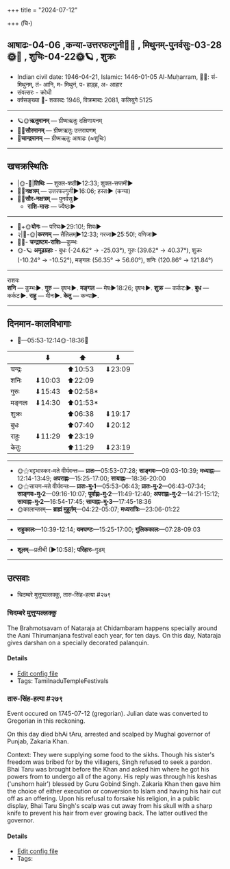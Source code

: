 +++
title = "2024-07-12"

+++
(चि॰)
## आषाढः-04-06  ,कन्या-उत्तरफल्गुनी🌛🌌  ,  मिथुनम्-पुनर्वसुः-03-28🌞🌌  ,  शुचिः-04-22🌞🪐  , शुक्रः
- Indian civil date: 1946-04-21, Islamic: 1446-01-05 Al-Muḥarram, 🌌🌞: सं- मिथुनम्, तं- आनि, म- मिथुनं, प- हाड़्ह, अ- आहार
- संवत्सरः - क्रोधी
- वर्षसङ्ख्या 🌛- शकाब्दः 1946, विक्रमाब्दः 2081, कलियुगे 5125
___________________
- 🪐🌞**ऋतुमानम्** — ग्रीष्मऋतुः दक्षिणायनम्
- 🌌🌞**सौरमानम्** — ग्रीष्मऋतुः उत्तरायणम्
- 🌛**चान्द्रमानम्** — ग्रीष्मऋतुः आषाढः (≈शुचिः)
___________________


## खचक्रस्थितिः
- |🌞-🌛|**तिथिः** — शुक्ल-षष्ठी►12:33; शुक्ल-सप्तमी►  
- 🌌🌛**नक्षत्रम्** — उत्तरफल्गुनी►16:06; हस्तः► (कन्या)  
- 🌌🌞**सौर-नक्षत्रम्** — पुनर्वसुः►  
  - **राशि-मासः** — ज्यैष्ठः► 
___________________
- 🌛+🌞**योगः** — परिघः►29:10!; शिवः►  
- २|🌛-🌞|**करणम्** — तैतिलम्►12:33; गरजा►25:50!; वणिजा►  
- 🌌🌛- **चन्द्राष्टम-राशिः**—कुम्भः  
- 🌞-🪐 **अमूढग्रहाः** - बुधः (-24.62° → -25.03°), गुरुः (39.62° → 40.37°), शुक्रः (-10.24° → -10.52°), मङ्गलः (56.35° → 56.60°), शनिः (120.86° → 121.84°)
___________________
राशयः  
**शनि** — कुम्भः►. **गुरु** — वृषभः►. **मङ्गल** — मेषः►18:26; वृषभः►. **शुक्र** — कर्कटः►. **बुध** — कर्कटः►. **राहु** — मीनः►. **केतु** — कन्या►. 
___________________


## दिनमान-कालविभागाः
- 🌅—05:53-12:14🌞-18:36🌇  

|      |⬇     |⬆     |⬇     |
|------|-----|-----|------|
|चन्द्रः|     |⬆10:53 |⬇23:09 |
|शनिः   |⬇10:03 |⬆22:09 |     |
|गुरुः  |⬇15:43 |⬆02:58*|     |
|मङ्गलः |⬇14:30 |⬆01:53*|     |
|शुक्रः |     |⬆06:38 |⬇19:17 |
|बुधः   |     |⬆07:40 |⬇20:12 |
|राहुः  |⬇11:29 |⬆23:19 |     |
|केतुः  |     |⬆11:29 |⬇23:19 |
___________________
- 🌞⚝भट्टभास्कर-मते वीर्यवन्तः— **प्रातः**—05:53-07:28; **साङ्गवः**—09:03-10:39; **मध्याह्नः**—12:14-13:49; **अपराह्णः**—15:25-17:00; **सायाह्नः**—18:36-20:00  
- 🌞⚝सायण-मते वीर्यवन्तः— **प्रातः-मु॰1**—05:53-06:43; **प्रातः-मु॰2**—06:43-07:34; **साङ्गवः-मु॰2**—09:16-10:07; **पूर्वाह्णः-मु॰2**—11:49-12:40; **अपराह्णः-मु॰2**—14:21-15:12; **सायाह्नः-मु॰2**—16:54-17:45; **सायाह्नः-मु॰3**—17:45-18:36  
- 🌞कालान्तरम्— **ब्राह्मं मुहूर्तम्**—04:22-05:07; **मध्यरात्रिः**—23:06-01:22  
___________________
- **राहुकालः**—10:39-12:14; **यमघण्टः**—15:25-17:00; **गुलिककालः**—07:28-09:03  
___________________
- **शूलम्**—प्रतीची (►10:58); **परिहारः**–गुडम्  
___________________

## उत्सवाः
- चिदम्बरे मुत्तुप्पल्लक्कु, तारु-सिंह-हत्या #२७९
### चिदम्बरे मुत्तुप्पल्लक्कु



The Brahmotsavam of Nataraja at Chidambaram happens specially around the Aani Thirumanjana festival each year, for ten days. On this day, Nataraja gives darshan on a specially decorated palanquin.

#### Details
- [Edit config file](https://github.com/jyotisham/adyatithi/blob/master/temples/Tamil/relative_event/naTarAjar_An2i_tirumaJcan2am/offset__01/cidambarE_muttuppallakku.toml)
- Tags: TamilnaduTempleFestivals


### तारु-सिंह-हत्या #२७९

Event occured on 1745-07-12 (gregorian). Julian date was converted to Gregorian in this reckoning. 

On this day died bhAi tAru, arrested and scalped by Mughal governor of Punjab, Zakaria Khan.

Context: They were supplying some food to the sikhs. Though his sister's freedom was bribed for by the villagers, Singh refused to seek a pardon. Bhai Taru was brought before the Khan and asked him where he got his powers from to undergo all of the agony. His reply was through his keshas ('unshorn hair') blessed by Guru Gobind Singh. Zakaria Khan then gave him the choice of either execution or conversion to Islam and having his hair cut off as an offering. Upon his refusal to forsake his religion, in a public display, Bhai Taru Singh's scalp was cut away from his skull with a sharp knife to prevent his hair from ever growing back. The latter outlived the governor.

#### Details
- [Edit config file](https://github.com/jyotisham/adyatithi/blob/master/mahApuruSha/xatra-later/julian/day/07/01/tAru-siMha-hatyA.toml)
- Tags: 


